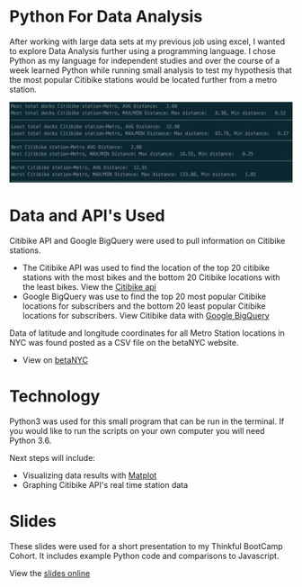 # Python For Data Analysis

After working with large data sets at my previous job using excel, I wanted to explore Data Analysis further using a programming language. I chose Python as my language for independent studies and over the course of a week learned Python while running small analysis to test my hypothesis that the most popular Citibike stations would be located further from a metro station.

![Screenshot](./citibikeResults.png)

# Data and API's Used
 Citibike API and Google BigQuery were used to pull information on Citibike stations.
 * The Citibike API was used to find the location of the top 20 citibike stations with the most bikes and the bottom 20 Citibike locations with the least bikes. View the [Citibike api](https://www.citibikenyc.com/system-data)
 * Google BigQuery was use to find the top 20 most popular Citibike locations for subscribers and the bottom 20 least popular Citibike locations for subscribers. View Citibike data with [Google BigQuery](https://cloud.google.com/bigquery/public-data/nyc-citi-bike)

Data of latitude and longitude coordinates for all Metro Station locations in NYC was found posted as a CSV file on the betaNYC website.
* View on [betaNYC](http://data.beta.nyc/dataset/subway-station-entrances/resource/65ce7334-6323-495c-83a0-ec687897a93a)

# Technology
Python3 was used for this small program that can be run in the terminal. If you would like to run the scripts on your own computer you will need Python 3.6.

Next steps will include:
- Visualizing data results with [Matplot](http://matplotlib.org/)
- Graphing Citibike API's real time station data

# Slides

These slides were used for a short presentation to my Thinkful BootCamp Cohort. It includes example Python code and comparisons to Javascript.

View the [slides online](https://docs.google.com/presentation/d/11tMqiyHBRmkBqYNCFx9FkEY0rrT9Z3PJrQ3nVyGzIho/edit?usp=sharing)

